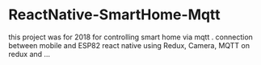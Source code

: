 # ReactNative-SmartHome-Mqtt
 this project was for 2018 for controlling smart home via mqtt .
 connection between mobile and ESP82
 react native 
 using Redux, Camera, MQTT on redux and ...
